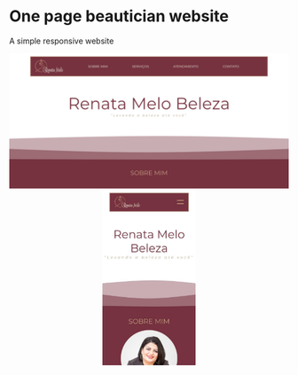 <h1>One page beautician website</h1> 

<p>A simple responsive website<p/>
<p align="center">
  <img src="/img/print-1.png" width="650"/>
  <img src="/img/print-2.jpeg" width="168"/>
</p>
